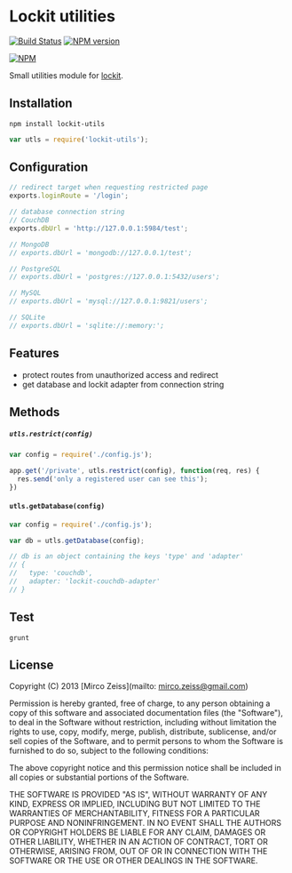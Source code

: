 # Lockit utilities

[![Build Status](https://travis-ci.org/zeMirco/lockit-utilities.png?branch=master)](https://travis-ci.org/zeMirco/lockit-utilities) [![NPM version](https://badge.fury.io/js/lockit-utils.png)](http://badge.fury.io/js/lockit-utils)

[![NPM](https://nodei.co/npm/lockit-utils.png)](https://nodei.co/npm/lockit-utils/)

Small utilities module for [lockit](https://github.com/zeMirco/lockit).

## Installation

`npm install lockit-utils`

```js
var utls = require('lockit-utils');
```

## Configuration

```js
// redirect target when requesting restricted page
exports.loginRoute = '/login';

// database connection string
// CouchDB
exports.dbUrl = 'http://127.0.0.1:5984/test';

// MongoDB
// exports.dbUrl = 'mongodb://127.0.0.1/test';

// PostgreSQL
// exports.dbUrl = 'postgres://127.0.0.1:5432/users';

// MySQL
// exports.dbUrl = 'mysql://127.0.0.1:9821/users';

// SQLite
// exports.dbUrl = 'sqlite://:memory:';
```

## Features

 - protect routes from unauthorized access and redirect
 - get database and lockit adapter from connection string

## Methods

##### `utls.restrict(config)`
 
```js
var config = require('./config.js');

app.get('/private', utls.restrict(config), function(req, res) {
  res.send('only a registered user can see this');
})
```

#### `utls.getDatabase(config)`

```js
var config = require('./config.js');

var db = utls.getDatabase(config);

// db is an object containing the keys 'type' and 'adapter'
// {
//   type: 'couchdb',
//   adapter: 'lockit-couchdb-adapter'
// }
```

## Test

`grunt`

## License

Copyright (C) 2013 [Mirco Zeiss](mailto: mirco.zeiss@gmail.com)

Permission is hereby granted, free of charge, to any person obtaining a copy of this software and associated documentation files (the "Software"), to deal in the Software without restriction, including without limitation the rights to use, copy, modify, merge, publish, distribute, sublicense, and/or sell copies of the Software, and to permit persons to whom the Software is furnished to do so, subject to the following conditions:

The above copyright notice and this permission notice shall be included in all copies or substantial portions of the Software.

THE SOFTWARE IS PROVIDED "AS IS", WITHOUT WARRANTY OF ANY KIND, EXPRESS OR IMPLIED, INCLUDING BUT NOT LIMITED TO THE WARRANTIES OF MERCHANTABILITY, FITNESS FOR A PARTICULAR PURPOSE AND NONINFRINGEMENT. IN NO EVENT SHALL THE AUTHORS OR COPYRIGHT HOLDERS BE LIABLE FOR ANY CLAIM, DAMAGES OR OTHER LIABILITY, WHETHER IN AN ACTION OF CONTRACT, TORT OR OTHERWISE, ARISING FROM, OUT OF OR IN CONNECTION WITH THE SOFTWARE OR THE USE OR OTHER DEALINGS IN THE SOFTWARE.